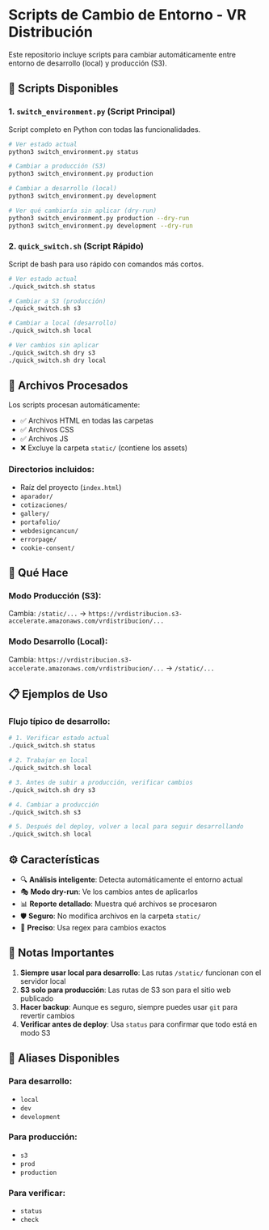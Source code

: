 # Scripts de Cambio de Entorno - VR Distribución

Este repositorio incluye scripts para cambiar automáticamente entre entorno de desarrollo (local) y producción (S3).

## 🔧 Scripts Disponibles

### 1. `switch_environment.py` (Script Principal)
Script completo en Python con todas las funcionalidades.

```bash
# Ver estado actual
python3 switch_environment.py status

# Cambiar a producción (S3)
python3 switch_environment.py production

# Cambiar a desarrollo (local)
python3 switch_environment.py development

# Ver qué cambiaría sin aplicar (dry-run)
python3 switch_environment.py production --dry-run
python3 switch_environment.py development --dry-run
```

### 2. `quick_switch.sh` (Script Rápido)
Script de bash para uso rápido con comandos más cortos.

```bash
# Ver estado actual
./quick_switch.sh status

# Cambiar a S3 (producción)
./quick_switch.sh s3

# Cambiar a local (desarrollo)
./quick_switch.sh local

# Ver cambios sin aplicar
./quick_switch.sh dry s3
./quick_switch.sh dry local
```

## 📁 Archivos Procesados

Los scripts procesan automáticamente:
- ✅ Archivos HTML en todas las carpetas
- ✅ Archivos CSS 
- ✅ Archivos JS
- ❌ Excluye la carpeta `static/` (contiene los assets)

### Directorios incluidos:
- Raíz del proyecto (`index.html`)
- `aparador/`
- `cotizaciones/`
- `gallery/`
- `portafolio/`
- `webdesigncancun/`
- `errorpage/`
- `cookie-consent/`

## 🔄 Qué Hace

### Modo Producción (S3):
Cambia: `/static/...` → `https://vrdistribucion.s3-accelerate.amazonaws.com/vrdistribucion/...`

### Modo Desarrollo (Local):
Cambia: `https://vrdistribucion.s3-accelerate.amazonaws.com/vrdistribucion/...` → `/static/...`

## 📋 Ejemplos de Uso

### Flujo típico de desarrollo:
```bash
# 1. Verificar estado actual
./quick_switch.sh status

# 2. Trabajar en local
./quick_switch.sh local

# 3. Antes de subir a producción, verificar cambios
./quick_switch.sh dry s3

# 4. Cambiar a producción
./quick_switch.sh s3

# 5. Después del deploy, volver a local para seguir desarrollando
./quick_switch.sh local
```

## ⚙️ Características

- 🔍 **Análisis inteligente**: Detecta automáticamente el entorno actual
- 🎭 **Modo dry-run**: Ve los cambios antes de aplicarlos
- 📊 **Reporte detallado**: Muestra qué archivos se procesaron
- 🛡️ **Seguro**: No modifica archivos en la carpeta `static/`
- 🎯 **Preciso**: Usa regex para cambios exactos

## 🚨 Notas Importantes

1. **Siempre usar local para desarrollo**: Las rutas `/static/` funcionan con el servidor local
2. **S3 solo para producción**: Las rutas de S3 son para el sitio web publicado
3. **Hacer backup**: Aunque es seguro, siempre puedes usar `git` para revertir cambios
4. **Verificar antes de deploy**: Usa `status` para confirmar que todo está en modo S3

## 🎯 Aliases Disponibles

### Para desarrollo:
- `local`
- `dev` 
- `development`

### Para producción:
- `s3`
- `prod`
- `production`

### Para verificar:
- `status`
- `check`
